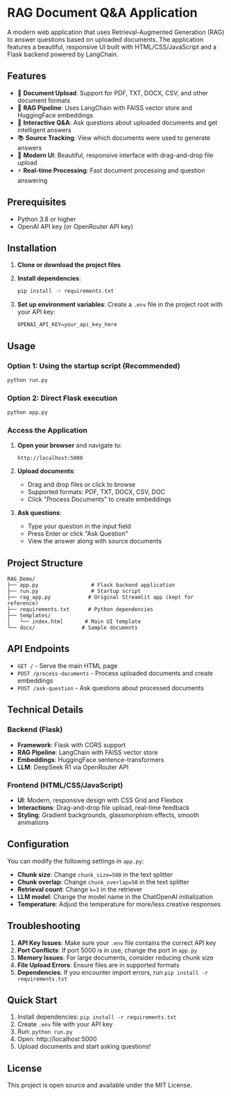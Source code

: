 # RAG Document Q&A Application

A modern web application that uses Retrieval-Augmented Generation (RAG) to answer questions based on uploaded documents. The application features a beautiful, responsive UI built with HTML/CSS/JavaScript and a Flask backend powered by LangChain.

## Features

- 📁 **Document Upload**: Support for PDF, TXT, DOCX, CSV, and other document formats
- 🧠 **RAG Pipeline**: Uses LangChain with FAISS vector store and HuggingFace embeddings
- 💬 **Interactive Q&A**: Ask questions about uploaded documents and get intelligent answers
- 📚 **Source Tracking**: View which documents were used to generate answers
- 🎨 **Modern UI**: Beautiful, responsive interface with drag-and-drop file upload
- ⚡ **Real-time Processing**: Fast document processing and question answering

## Prerequisites

- Python 3.8 or higher
- OpenAI API key (or OpenRouter API key)

## Installation

1. **Clone or download the project files**

2. **Install dependencies**:
   ```bash
   pip install -r requirements.txt
   ```

3. **Set up environment variables**:
   Create a `.env` file in the project root with your API key:
   ```
   OPENAI_API_KEY=your_api_key_here
   ```

## Usage

### Option 1: Using the startup script (Recommended)
```bash
python run.py
```

### Option 2: Direct Flask execution
```bash
python app.py
```

### Access the Application
1. **Open your browser** and navigate to:
   ```
   http://localhost:5000
   ```

2. **Upload documents**:
   - Drag and drop files or click to browse
   - Supported formats: PDF, TXT, DOCX, CSV, DOC
   - Click "Process Documents" to create embeddings

3. **Ask questions**:
   - Type your question in the input field
   - Press Enter or click "Ask Question"
   - View the answer along with source documents

## Project Structure

```
RAG_Demo/
├── app.py                 # Flask backend application
├── run.py                 # Startup script
├── rag_app.py            # Original Streamlit app (kept for reference)
├── requirements.txt      # Python dependencies
├── templates/
│   └── index.html       # Main UI template
└── docs/               # Sample documents
```

## API Endpoints

- `GET /` - Serve the main HTML page
- `POST /process-documents` - Process uploaded documents and create embeddings
- `POST /ask-question` - Ask questions about processed documents

## Technical Details

### Backend (Flask)
- **Framework**: Flask with CORS support
- **RAG Pipeline**: LangChain with FAISS vector store
- **Embeddings**: HuggingFace sentence-transformers
- **LLM**: DeepSeek R1 via OpenRouter API

### Frontend (HTML/CSS/JavaScript)
- **UI**: Modern, responsive design with CSS Grid and Flexbox
- **Interactions**: Drag-and-drop file upload, real-time feedback
- **Styling**: Gradient backgrounds, glassmorphism effects, smooth animations

## Configuration

You can modify the following settings in `app.py`:

- **Chunk size**: Change `chunk_size=500` in the text splitter
- **Chunk overlap**: Change `chunk_overlap=50` in the text splitter
- **Retrieval count**: Change `k=3` in the retriever
- **LLM model**: Change the model name in the ChatOpenAI initialization
- **Temperature**: Adjust the temperature for more/less creative responses

## Troubleshooting

1. **API Key Issues**: Make sure your `.env` file contains the correct API key
2. **Port Conflicts**: If port 5000 is in use, change the port in `app.py`
3. **Memory Issues**: For large documents, consider reducing chunk size
4. **File Upload Errors**: Ensure files are in supported formats
5. **Dependencies**: If you encounter import errors, run `pip install -r requirements.txt`

## Quick Start

1. Install dependencies: `pip install -r requirements.txt`
2. Create `.env` file with your API key
3. Run: `python run.py`
4. Open: http://localhost:5000
5. Upload documents and start asking questions!

## License

This project is open source and available under the MIT License. 